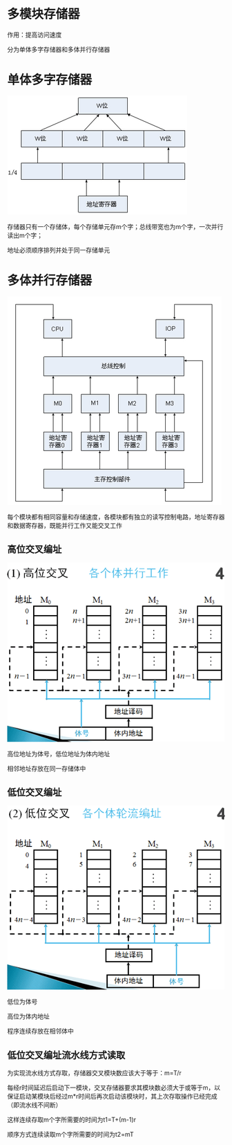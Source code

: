 # 多模块存储器
作用：提高访问速度

分为单体多字存储器和多体并行存储器

# 单体多字存储器
![单体多字存储器](https://raw.githubusercontent.com/Juston007/ComputerOrganization/main/Chapter4_Memory/img/%E5%8D%95%E4%BD%93%E5%A4%9A%E5%AD%97.jpg)


存储器只有一个存储体，每个存储单元存m个字；总线带宽也为m个字，一次并行读出m个字；

地址必须顺序排列并处于同一存储单元

# 多体并行存储器
![多体并行存储器](https://raw.githubusercontent.com/Juston007/ComputerOrganization/main/Chapter4_Memory/img/%E5%A4%9A%E4%BD%93%E5%B9%B6%E8%A1%8C.jpg)

每个模块都有相同容量和存储速度，各模块都有独立的读写控制电路，地址寄存器和数据寄存器，既能并行工作又能交叉工作

## 高位交叉编址
![高位交叉编址](https://raw.githubusercontent.com/Juston007/ComputerOrganization/main/Chapter4_Memory/img/%E9%AB%98%E4%BD%8D%E4%BA%A4%E5%8F%89%E7%BC%96%E5%9D%80.jpg)

高位地址为体号，低位地址为体内地址

相邻地址存放在同一存储体中


## 低位交叉编址
![低位交叉编址](https://raw.githubusercontent.com/Juston007/ComputerOrganization/main/Chapter4_Memory/img/%E4%BD%8E%E4%BD%8D%E4%BA%A4%E5%8F%89%E7%BC%96%E5%9D%80.jpg)

低位为体号

高位为体内地址

程序连续存放在相邻体中

## 低位交叉编址流水线方式读取
为实现流水线方式存取，存储器交叉模块数应该大于等于：m=T/r

每经r时间延迟后启动下一模块，交叉存储器要求其模块数必须大于或等于m，以保证启动某模块后经过m*r时间后再次启动该模块时，其上次存取操作已经完成（即流水线不间断）

这样连续存取m个字所需要的时间为t1=T+(m-1)r

顺序方式连续读取m个字所需要的时间为t2=mT